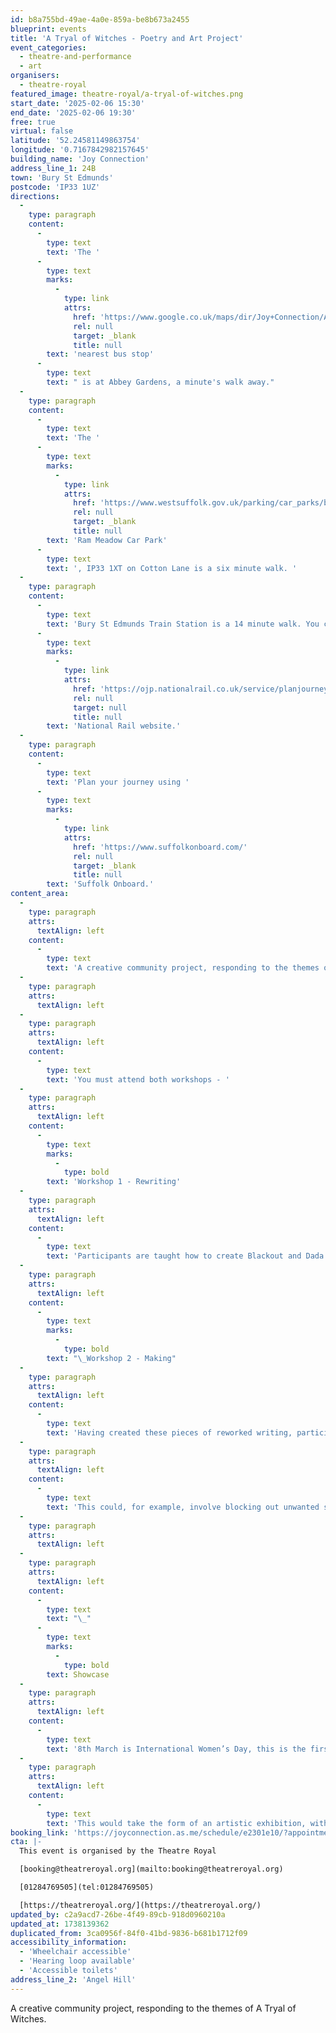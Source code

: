 ```yaml
---
id: b8a755bd-49ae-4a0e-859a-be8b673a2455
blueprint: events
title: 'A Tryal of Witches - Poetry and Art Project'
event_categories:
  - theatre-and-performance
  - art
organisers:
  - theatre-royal
featured_image: theatre-royal/a-tryal-of-witches.png
start_date: '2025-02-06 15:30'
end_date: '2025-02-06 19:30'
free: true
virtual: false
latitude: '52.24581149863754'
longitude: '0.7167842982157645'
building_name: 'Joy Connection'
address_line_1: 24B
town: 'Bury St Edmunds'
postcode: 'IP33 1UZ'
directions:
  -
    type: paragraph
    content:
      -
        type: text
        text: 'The '
      -
        type: text
        marks:
          -
            type: link
            attrs:
              href: 'https://www.google.co.uk/maps/dir/Joy+Connection/Abbey+Gardens,+Bury+Saint+Edmunds+IP33+1UZ/@52.2457319,0.7150201,17z/data=!3m1!4b1!4m14!4m13!1m5!1m1!1s0x47d84daa5b417e05:0xb19c0f95e8a5c03a!2m2!1d0.7167843!2d52.24569!1m5!1m1!1s0x47d84c5b33b6349f:0x705aa29b7dcfba5a!2m2!1d0.716318!2d52.245743!3e0?entry=ttu&g_ep=EgoyMDI1MDEyNi4wIKXMDSoASAFQAw%3D%3D'
              rel: null
              target: _blank
              title: null
        text: 'nearest bus stop'
      -
        type: text
        text: " is at Abbey Gardens, a minute's walk away."
  -
    type: paragraph
    content:
      -
        type: text
        text: 'The '
      -
        type: text
        marks:
          -
            type: link
            attrs:
              href: 'https://www.westsuffolk.gov.uk/parking/car_parks/bse_car_parks/ram-meadow-car-park.cfm'
              rel: null
              target: _blank
              title: null
        text: 'Ram Meadow Car Park'
      -
        type: text
        text: ', IP33 1XT on Cotton Lane is a six minute walk. '
  -
    type: paragraph
    content:
      -
        type: text
        text: 'Bury St Edmunds Train Station is a 14 minute walk. You can check train times and service updates on the '
      -
        type: text
        marks:
          -
            type: link
            attrs:
              href: 'https://ojp.nationalrail.co.uk/service/planjourney/search'
              rel: null
              target: null
              title: null
        text: 'National Rail website.'
  -
    type: paragraph
    content:
      -
        type: text
        text: 'Plan your journey using '
      -
        type: text
        marks:
          -
            type: link
            attrs:
              href: 'https://www.suffolkonboard.com/'
              rel: null
              target: _blank
              title: null
        text: 'Suffolk Onboard.'
content_area:
  -
    type: paragraph
    attrs:
      textAlign: left
    content:
      -
        type: text
        text: 'A creative community project, responding to the themes of A Tryal of Witches. This would take the form of poetry workshops, focusing on Dada and Blackout poetry, and then turning these poems into a small gallery exhibition at the Theatre Royal. Participants also receive tickets to see the show.'
  -
    type: paragraph
    attrs:
      textAlign: left
  -
    type: paragraph
    attrs:
      textAlign: left
    content:
      -
        type: text
        text: 'You must attend both workshops - '
  -
    type: paragraph
    attrs:
      textAlign: left
    content:
      -
        type: text
        marks:
          -
            type: bold
        text: 'Workshop 1 - Rewriting'
  -
    type: paragraph
    attrs:
      textAlign: left
    content:
      -
        type: text
        text: 'Participants are taught how to create Blackout and Dada poetry/writing, using a mixture of pre-existing documents - transcripts from the Bury St Edmunds witch trials, the script for A Tryal of Witches and modern magazine articles about women’s identity/health/place in society.'
  -
    type: paragraph
    attrs:
      textAlign: left
    content:
      -
        type: text
        marks:
          -
            type: bold
        text: "\_Workshop 2 - Making"
  -
    type: paragraph
    attrs:
      textAlign: left
    content:
      -
        type: text
        text: 'Having created these pieces of reworked writing, participants would then work with an artist to transform their poem into art.'
  -
    type: paragraph
    attrs:
      textAlign: left
    content:
      -
        type: text
        text: 'This could, for example, involve blocking out unwanted sections of text with reindeer moss and foliage, or with translucent paper showing the edited work, with the original text underneath (liftable) which has been decorated to fit the themes of the play. Heidi and I are currently figuring out the final details but there will be some flexibility.'
  -
    type: paragraph
    attrs:
      textAlign: left
  -
    type: paragraph
    attrs:
      textAlign: left
    content:
      -
        type: text
        text: "\_"
      -
        type: text
        marks:
          -
            type: bold
        text: Showcase
  -
    type: paragraph
    attrs:
      textAlign: left
    content:
      -
        type: text
        text: '8th March is International Women’s Day, this is the first Saturday of performances for A Tryal of Witches.'
  -
    type: paragraph
    attrs:
      textAlign: left
    content:
      -
        type: text
        text: 'This would take the form of an artistic exhibition, with pieces displayed around the theatre building. These pieces can then stay up until the end of the run, and be gifted to the creators to keep if they would like them. Participants will also be invited to come and see the show.'
booking_link: 'https://joyconnection.as.me/schedule/e2301e10/?appointmentTypeIds%5b%5d=73334942'
cta: |-
  This event is organised by the Theatre Royal 

  [booking@theatreroyal.org](mailto:booking@theatreroyal.org)

  [01284769505](tel:01284769505)

  [https://theatreroyal.org/](https://theatreroyal.org/)
updated_by: c2a9acd7-26be-4f49-89cb-918d0960210a
updated_at: 1738139362
duplicated_from: 3ca0956f-84f0-41bd-9836-b681b1712f09
accessibility_information:
  - 'Wheelchair accessible'
  - 'Hearing loop available'
  - 'Accessible toilets'
address_line_2: 'Angel Hill'
---
```

A creative community project, responding to the themes of A Tryal of Witches.